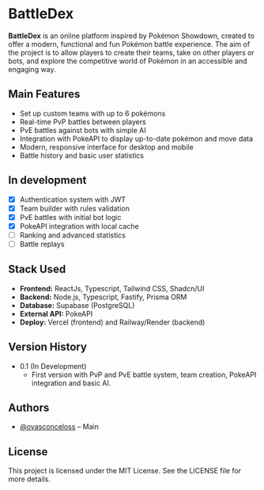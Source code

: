 # BattleDex

**BattleDex** is an online platform inspired by Pokémon Showdown, created to offer a modern, functional and fun Pokémon battle experience. The aim of the project is to allow players to create their teams, take on other players or bots, and explore the competitive world of Pokémon in an accessible and engaging way.

## Main Features

- Set up custom teams with up to 6 pokémons
- Real-time PvP battles between players
- PvE battles against bots with simple AI
- Integration with PokeAPI to display up-to-date pokémon and move data
- Modern, responsive interface for desktop and mobile
- Battle history and basic user statistics

## In development

- [x] Authentication system with JWT
- [x] Team builder with rules validation
- [x] PvE battles with initial bot logic
- [x] PokeAPI integration with local cache
- [ ] Ranking and advanced statistics
- [ ] Battle replays

## Stack Used

- **Frontend:** ReactJs, Typescript, Tailwind CSS, Shadcn/UI
- **Backend:** Node.js, Typescript, Fastify, Prisma ORM
- **Database:** Supabase (PostgreSQL)
- **External API:** PokeAPI
- **Deploy:** Vercel (frontend) and Railway/Render (backend)

## Version History
- 0.1 (In Development)
    - First version with PvP and PvE battle system, team creation, PokeAPI integration and basic AI.

## Authors

- [@ovasconceloss](https://github.com/ovasconceloss) – Main

## License

This project is licensed under the MIT License. See the LICENSE file for more details.